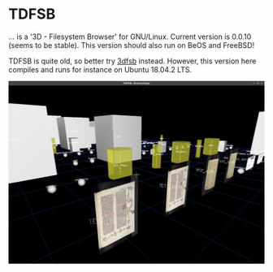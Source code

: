# TDFSB
... is a '3D - Filesystem Browser' for GNU/Linux. Current version is 0.0.10 (seems to be stable). This version should also run on BeOS and FreeBSD!

TDFSB is quite old, so better try [3dfsb](https://github.com/3dfsb-dev/3dfsb) instead. However, this version here compiles and runs for instance on Ubuntu 18.04.2 LTS.

[![Alt text](demo.png)](https://www.youtube.com/watch?v=U6Ah7ZbI6Yc)

